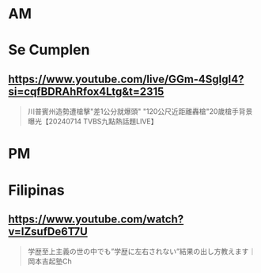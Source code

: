 # AM
# Se Cumplen

## https://www.youtube.com/live/GGm-4SglgI4?si=cqfBDRAhRfox4Ltg&t=2315

> 川普賓州造勢遭槍擊"差1公分就爆頭" "120公尺近距離轟槍"20歲槍手背景曝光【20240714 TVBS九點熱話題LIVE】 

# PM
# Filipinas

## https://www.youtube.com/watch?v=IZsufDe6T7U

> 学歴至上主義の世の中でも”学歴に左右されない”結果の出し方教えます｜岡本吉起塾Ch 
